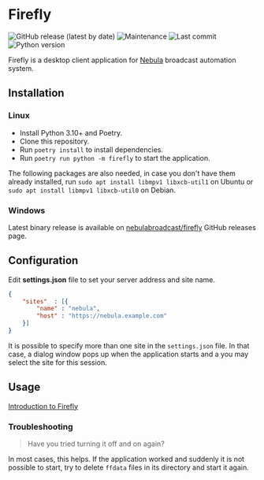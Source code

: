 Firefly
=======

![GitHub release (latest by date)](https://img.shields.io/github/v/release/nebulabroadcast/firefly?style=for-the-badge)
![Maintenance](https://img.shields.io/maintenance/yes/2023?style=for-the-badge)
![Last commit](https://img.shields.io/github/last-commit/nebulabroadcast/firefly?style=for-the-badge)
![Python version](https://img.shields.io/badge/python-3.10-blue?style=for-the-badge)

Firefly is a desktop client application for [Nebula](https://github.com/nebulabroadcast/nebula) broadcast automation system.

Installation
------------

### Linux

 - Install Python 3.10+ and Poetry.
 - Clone this repository.
 - Run `poetry install` to install dependencies.
 - Run `poetry run python -m firefly` to start the application.

The following packages are also needed, in case you don't have them already installed,
run `sudo apt install libmpv1 libxcb-util1` on Ubuntu or `sudo apt install libmpv1 libxcb-util0` on Debian.

### Windows

Latest binary release is available on [nebulabroadcast/firefly](https://github.com/nebulabroadcast/firefly/releases)
GitHub releases page.

Configuration
-------------

Edit **settings.json** file to set your server address and site name.

```json
{
    "sites"  : [{
        "name" : "nebula",
        "host" : "https://nebula.example.com"
    }]
}
```

It is possible to specify more than one site in the `settings.json` file.
In that case, a dialog window pops up when the application starts and a you may select the site for this session.

Usage
-----

[Introduction to Firefly](https://nebulabroadcast.com/doc/nebula/firefly-intro.html)

### Troubleshooting

> Have you tried turning it off and on again?

In most cases, this helps. If the application worked and suddenly it is not possible
to start, try to delete `ffdata` files in its directory and start it again.
